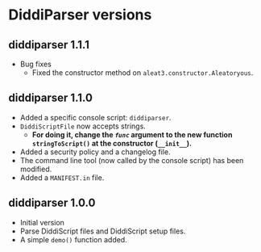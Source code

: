 # DiddiParser versions

## diddiparser 1.1.1

- Bug fixes
  - Fixed the constructor method on `aleat3.constructor.Aleatoryous`.

## diddiparser 1.1.0

- Added a specific console script: `diddiparser`.
- `DiddiScriptFile` now accepts strings.
   - **For doing it, change the _`func`_ argument to the new function `stringToScript()` at the constructor (`__init__`).**
 - Added a security policy and a changelog file.
 - The command line tool (now called by the console script) has been modified.
 - Added a `MANIFEST.in` file.

## diddiparser 1.0.0

- Initial version
- Parse DiddiScript files and DiddiScript setup files.
- A simple `demo()` function added.
